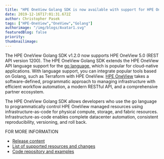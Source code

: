 ```yaml
---
title: "HPE OneView Golang SDK is now available with support for HPE OneView 5.0"
date: 2019-12-16T17:01:31.672Z
author: Christopher Pasek 
tags: ["HPE-OneView","OneView","Golang"]
authorimage: "/img/blogs/Avatar1.svg"
featuredBlog: false
priority:
thumbnailimage:
---
```

The HPE OneView Golang SDK v1.2.0 now supports HPE OneView 5.0 (REST API version 1200). The HPE OneView Golang SDK extends the HPE OneView API language support for the [go language,](https://golang.org/) which is popular for cloud-native applications. With language support, you can integrate popular tools based on Golang, such as Terraform with HPE OneView. [HPE OneView](https://www.hpe.com/us/en/integrated-systems/software.html) takes a software-defined, programmatic approach to managing infrastructure with efficient workflow automation, a modern RESTful API, and a comprehensive partner ecosystem.

The HPE OneView Golang SDK allows developers who use the go language to programmatically control HPE OneView managed resources using infrastructure-as-code for physical compute, storage, and fabric resources. Infrastructure-as-code enables complete datacenter automation, consistent reproducibility, versioning, and roll back.

FOR MORE INFORMATION
* [Release content](https://github.com/HewlettPackard/oneview-golang/releases/tag/v1.2.0)
* [List of supported resources and changes](https://github.com/HewlettPackard/oneview-golang/blob/master/CHANGELOG.md)
* [Code repository and examples](https://github.com/HewlettPackard/oneview-golang)

